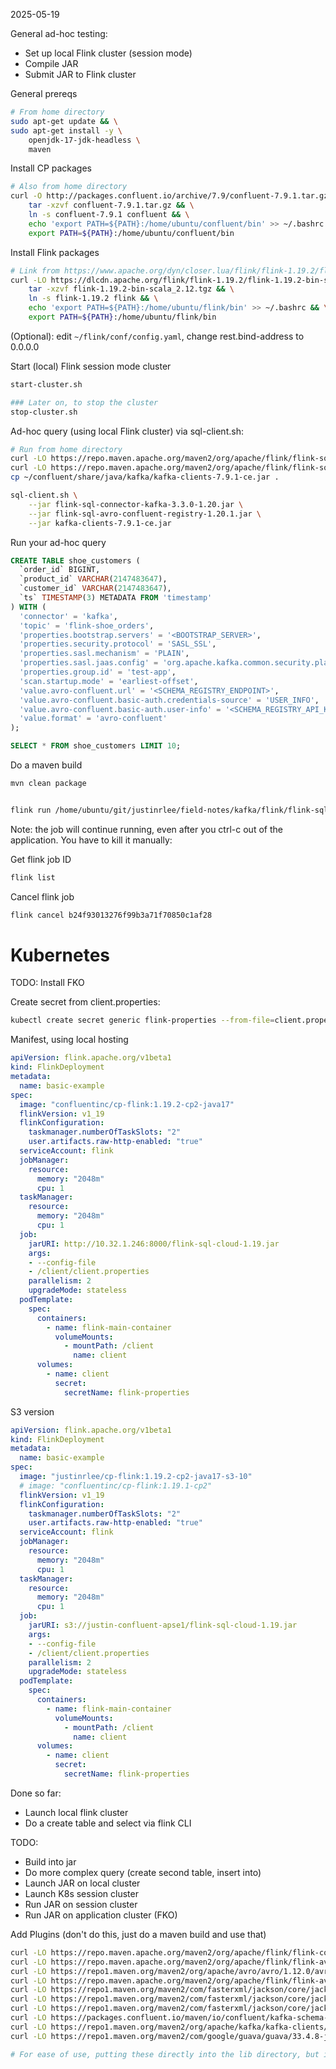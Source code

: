 

2025-05-19

General ad-hoc testing:
* Set up local Flink cluster (session mode)
* Compile JAR
* Submit JAR to Flink cluster

General prereqs
```bash
# From home directory
sudo apt-get update && \
sudo apt-get install -y \
    openjdk-17-jdk-headless \
    maven
```

Install CP packages
```bash
# Also from home directory
curl -O http://packages.confluent.io/archive/7.9/confluent-7.9.1.tar.gz && \
    tar -xzvf confluent-7.9.1.tar.gz && \
    ln -s confluent-7.9.1 confluent && \
    echo 'export PATH=${PATH}:/home/ubuntu/confluent/bin' >> ~/.bashrc && \
    export PATH=${PATH}:/home/ubuntu/confluent/bin
```

Install Flink packages
```bash
# Link from https://www.apache.org/dyn/closer.lua/flink/flink-1.19.2/flink-1.19.2-bin-scala_2.12.tgz
curl -LO https://dlcdn.apache.org/flink/flink-1.19.2/flink-1.19.2-bin-scala_2.12.tgz && \
    tar -xzvf flink-1.19.2-bin-scala_2.12.tgz && \
    ln -s flink-1.19.2 flink && \
    echo 'export PATH=${PATH}:/home/ubuntu/flink/bin' >> ~/.bashrc && \
    export PATH=${PATH}:/home/ubuntu/flink/bin
```

(Optional): edit `~/flink/conf/config.yaml`, change rest.bind-address to 0.0.0.0

Start (local) Flink session mode cluster
```bash
start-cluster.sh

### Later on, to stop the cluster
stop-cluster.sh
```

Ad-hoc query (using local Flink cluster) via sql-client.sh:

```bash
# Run from home directory
curl -LO https://repo.maven.apache.org/maven2/org/apache/flink/flink-sql-connector-kafka/3.3.0-1.20/flink-sql-connector-kafka-3.3.0-1.20.jar
curl -LO https://repo.maven.apache.org/maven2/org/apache/flink/flink-sql-avro-confluent-registry/1.20.1/flink-sql-avro-confluent-registry-1.20.1.jar
cp ~/confluent/share/java/kafka/kafka-clients-7.9.1-ce.jar .

sql-client.sh \
    --jar flink-sql-connector-kafka-3.3.0-1.20.jar \
    --jar flink-sql-avro-confluent-registry-1.20.1.jar \
    --jar kafka-clients-7.9.1-ce.jar
```

Run your ad-hoc query


```sql
CREATE TABLE shoe_customers (
  `order_id` BIGINT,
  `product_id` VARCHAR(2147483647),
  `customer_id` VARCHAR(2147483647),
  `ts` TIMESTAMP(3) METADATA FROM 'timestamp'
) WITH (
  'connector' = 'kafka',
  'topic' = 'flink-shoe_orders',
  'properties.bootstrap.servers' = '<BOOTSTRAP_SERVER>',
  'properties.security.protocol' = 'SASL_SSL',
  'properties.sasl.mechanism' = 'PLAIN',
  'properties.sasl.jaas.config' = 'org.apache.kafka.common.security.plain.PlainLoginModule required username="<KAFKA_API_KEY>" password="<KAFKA_API_SECRET>";',
  'properties.group.id' = 'test-app',
  'scan.startup.mode' = 'earliest-offset',
  'value.avro-confluent.url' = '<SCHEMA_REGISTRY_ENDPOINT>',
  'value.avro-confluent.basic-auth.credentials-source' = 'USER_INFO',
  'value.avro-confluent.basic-auth.user-info' = '<SCHEMA_REGISTRY_API_KEY>:<SCHEMA_REGISTRY_API_SECRET>',
  'value.format' = 'avro-confluent'
);

SELECT * FROM shoe_customers LIMIT 10;
```

Do a maven build

```bash
mvn clean package
```

```bash

flink run /home/ubuntu/git/justinrlee/field-notes/kafka/flink/flink-sql-cloud/1.19/target/flink-sql-cloud-1.19.jar -config-file client.properties -app.name override
```

Note: the job will continue running, even after you ctrl-c out of the application. You have to kill it manually:

Get flink job ID

```bash
flink list
```

Cancel flink job

```bash
flink cancel b24f93013276f99b3a71f70850c1af28
```

# Kubernetes

TODO: Install FKO

Create secret from client.properties:
```bash
kubectl create secret generic flink-properties --from-file=client.properties=client.properties
```

Manifest, using local hosting
```yaml
apiVersion: flink.apache.org/v1beta1
kind: FlinkDeployment
metadata:
  name: basic-example
spec:
  image: "confluentinc/cp-flink:1.19.2-cp2-java17"
  flinkVersion: v1_19
  flinkConfiguration:
    taskmanager.numberOfTaskSlots: "2"
    user.artifacts.raw-http-enabled: "true"
  serviceAccount: flink
  jobManager:
    resource:
      memory: "2048m"
      cpu: 1
  taskManager:
    resource:
      memory: "2048m"
      cpu: 1
  job:
    jarURI: http://10.32.1.246:8000/flink-sql-cloud-1.19.jar
    args:
    - --config-file
    - /client/client.properties
    parallelism: 2
    upgradeMode: stateless
  podTemplate:
    spec:
      containers:
        - name: flink-main-container
          volumeMounts:
            - mountPath: /client
              name: client
      volumes:
        - name: client
          secret:
            secretName: flink-properties
```

S3 version

```yaml
apiVersion: flink.apache.org/v1beta1
kind: FlinkDeployment
metadata:
  name: basic-example
spec:
  image: "justinrlee/cp-flink:1.19.2-cp2-java17-s3-10"
  # image: "confluentinc/cp-flink:1.19.1-cp2"
  flinkVersion: v1_19
  flinkConfiguration:
    taskmanager.numberOfTaskSlots: "2"
    user.artifacts.raw-http-enabled: "true"
  serviceAccount: flink
  jobManager:
    resource:
      memory: "2048m"
      cpu: 1
  taskManager:
    resource:
      memory: "2048m"
      cpu: 1
  job:
    jarURI: s3://justin-confluent-apse1/flink-sql-cloud-1.19.jar
    args:
    - --config-file
    - /client/client.properties
    parallelism: 2
    upgradeMode: stateless
  podTemplate:
    spec:
      containers:
        - name: flink-main-container
          volumeMounts:
            - mountPath: /client
              name: client
      volumes:
        - name: client
          secret:
            secretName: flink-properties
```

Done so far:
* Launch local flink cluster
* Do a create table and select via flink CLI

TODO:
* Build into jar
* Do more complex query (create second table, insert into)
* Launch JAR on local cluster
* Launch K8s session cluster
* Run JAR on session cluster
* Run JAR on application cluster (FKO)


Add Plugins (don't do this, just do a maven build and use that)
```bash
curl -LO https://repo.maven.apache.org/maven2/org/apache/flink/flink-connector-kafka/3.3.0-1.20/flink-connector-kafka-3.3.0-1.20.jar
curl -LO https://repo.maven.apache.org/maven2/org/apache/flink/flink-avro-confluent-registry/1.20.1/flink-avro-confluent-registry-1.20.1.jar
curl -LO https://repo1.maven.org/maven2/org/apache/avro/avro/1.12.0/avro-1.12.0.jar
curl -LO https://repo.maven.apache.org/maven2/org/apache/flink/flink-avro/1.20.1/flink-avro-1.20.1.jar
curl -LO https://repo1.maven.org/maven2/com/fasterxml/jackson/core/jackson-core/2.19.0/jackson-core-2.19.0.jar
curl -LO https://repo1.maven.org/maven2/com/fasterxml/jackson/core/jackson-annotations/2.19.0/jackson-annotations-2.19.0.jar
curl -LO https://repo1.maven.org/maven2/com/fasterxml/jackson/core/jackson-databind/2.19.0/jackson-databind-2.19.0.jar
curl -LO https://packages.confluent.io/maven/io/confluent/kafka-schema-registry-client/7.9.0/kafka-schema-registry-client-7.9.0.jar
curl -LO https://repo1.maven.org/maven2/org/apache/kafka/kafka-clients/3.9.0/kafka-clients-3.9.0.jar
curl -LO https://repo1.maven.org/maven2/com/google/guava/guava/33.4.8-jre/guava-33.4.8-jre.jar

# For ease of use, putting these directly into the lib directory, but ideally would use plugin configuration
```
